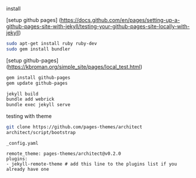 
install

[setup github pages]
(https://docs.github.com/en/pages/setting-up-a-github-pages-site-with-jekyll/testing-your-github-pages-site-locally-with-jekyll)

```bash
sudo apt-get install ruby ruby-dev
sudo gem install bundler
```

[setup github-pages]
(https://kbroman.org/simple_site/pages/local_test.html)

```bash
gem install github-pages
gem update github-pages

jekyll build
bundle add webrick
bundle exec jekyll serve
```

testing with theme
```bash
git clone https://github.com/pages-themes/architect
architect/script/bootstrap
```

`_config.yaml`
```
remote_theme: pages-themes/architect@v0.2.0
plugins:
- jekyll-remote-theme # add this line to the plugins list if you already have one
```